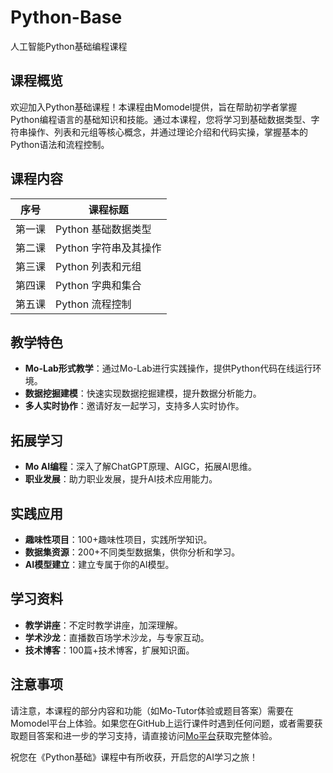 # Python-Base
人工智能Python基础编程课程

## 课程概览

欢迎加入Python基础课程！本课程由Momodel提供，旨在帮助初学者掌握Python编程语言的基础知识和技能。通过本课程，您将学习到基础数据类型、字符串操作、列表和元组等核心概念，并通过理论介绍和代码实操，掌握基本的Python语法和流程控制。

## 课程内容

| 序号 | 课程标题                     |
|------|-----------------------------|
| 第一课 | Python 基础数据类型           |
| 第二课 | Python 字符串及其操作         |
| 第三课 | Python 列表和元组           |
| 第四课 | Python 字典和集合           |
| 第五课 | Python 流程控制             |

## 教学特色

- **Mo-Lab形式教学**：通过Mo-Lab进行实践操作，提供Python代码在线运行环境。
- **数据挖掘建模**：快速实现数据挖掘建模，提升数据分析能力。
- **多人实时协作**：邀请好友一起学习，支持多人实时协作。

## 拓展学习

- **Mo AI编程**：深入了解ChatGPT原理、AIGC，拓展AI思维。
- **职业发展**：助力职业发展，提升AI技术应用能力。

## 实践应用

- **趣味性项目**：100+趣味性项目，实践所学知识。
- **数据集资源**：200+不同类型数据集，供你分析和学习。
- **AI模型建立**：建立专属于你的AI模型。

## 学习资料

- **教学讲座**：不定时教学讲座，加深理解。
- **学术沙龙**：直播数百场学术沙龙，与专家互动。
- **技术博客**：100篇+技术博客，扩展知识面。

## 注意事项

请注意，本课程的部分内容和功能（如Mo-Tutor体验或题目答案）需要在Momodel平台上体验。如果您在GitHub上运行课件时遇到任何问题，或者需要获取题目答案和进一步的学习支持，请直接访问[Mo平台](https://saas.momodel.cn/aiGeneralCourse)获取完整体验。

祝您在《Python基础》课程中有所收获，开启您的AI学习之旅！
